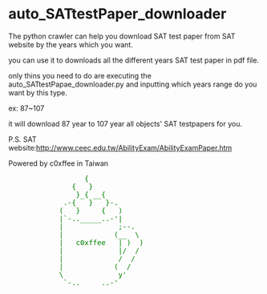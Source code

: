 # auto_SATtestPaper_downloader

The python crawler can help you download SAT test paper from SAT website by the years which you want.

you can use it to downloads all the different years SAT test paper in pdf file.

only thins you need to do are executing the auto_SATtestPapae_downloader.py and inputting which years range do you want by this type.

ex: 87~107

it will download 87 year to 107 year all objects' SAT testpapers for you.

P.S. SAT website:http://www.ceec.edu.tw/AbilityExam/AbilityExamPaper.htm

Powered by c0xffee in Taiwan
<pre style="line-height:16px;color: green">
                  {
               {   }
                }_{ __{
             .-{   }   }-.
            (   }     {   )
            |`-.._____..-'|
            |             ;--.
            |            (__  \
            |   c0xffee   | )  )
            |             |/  /
            |             /  /
            |            (  /
            \             y'
             `-.._____..-'
</pre>
